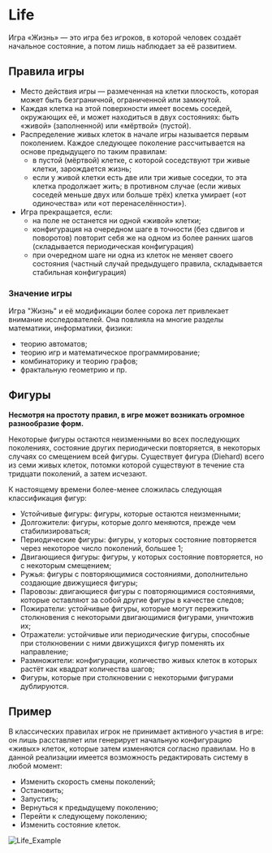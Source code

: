 # Life
Игра «Жизнь» — это игра без игроков, в которой человек создаёт начальное состояние, а потом лишь наблюдает за её развитием. 

## Правила игры

* Место действия игры — размеченная на клетки плоскость, которая может быть безграничной, ограниченной или замкнутой.
* Каждая клетка на этой поверхности имеет восемь соседей, окружающих её, и может находиться в двух состояниях: быть «живой» (заполненной) или «мёртвой» (пустой).
* Распределение живых клеток в начале игры называется первым поколением. Каждое следующее поколение рассчитывается на основе предыдущего по таким правилам:
  * в пустой (мёртвой) клетке, с которой соседствуют три живые клетки, зарождается жизнь;
  * если у живой клетки есть две или три живые соседки, то эта клетка продолжает жить; в противном случае (если живых соседей меньше двух или больше трёх) клетка умирает («от одиночества» или «от перенаселённости»).
* Игра прекращается, если:
  * на поле не останется ни одной «живой» клетки;
  * конфигурация на очередном шаге в точности (без сдвигов и поворотов) повторит себя же на одном из более ранних шагов (складывается периодическая конфигурация)
  * при очередном шаге ни одна из клеток не меняет своего состояния (частный случай предыдущего правила, складывается стабильная конфигурация)

### Значение игры
Игра "Жизнь" и её модификации более сорока лет привлекает внимание исследователей. Она повлияла на многие разделы математики, информатики, физики:
* теорию автоматов;
* теорию игр и математическое программирование;
* комбинаторику и теорию графов;
* фрактальную геометрию и пр.

## Фигуры
**Несмотря на простоту правил, в игре может возникать огромное разнообразие форм.**

Некоторые фигуры остаются неизменными во всех последующих поколениях, состояние других периодически повторяется, в некоторых случаях со смещением всей фигуры. Существует фигура (Diehard) всего из семи живых клеток, потомки которой существуют в течение ста тридцати поколений, а затем исчезают.

К настоящему времени более-менее сложилась следующая классификация фигур:

* Устойчивые фигуры: фигуры, которые остаются неизменными;
* Долгожители: фигуры, которые долго меняются, прежде чем стабилизироваться;
* Периодические фигуры: фигуры, у которых состояние повторяется через некоторое число поколений, большее 1;
* Двигающиеся фигуры: фигуры, у которых состояние повторяется, но с некоторым смещением;
* Ружья: фигуры с повторяющимися состояниями, дополнительно создающие движущиеся фигуры;
* Паровозы: двигающиеся фигуры с повторяющимися состояниями, которые оставляют за собой другие фигуры в качестве следов;
* Пожиратели: устойчивые фигуры, которые могут пережить столкновения с некоторыми двигающимися фигурами, уничтожив их;
* Отражатели: устойчивые или периодические фигуры, способные при столкновении с ними движущихся фигур поменять их направление;
* Размножители: конфигурации, количество живых клеток в которых растёт как квадрат количества шагов;
* Фигуры, которые при столкновении с некоторыми фигурами дублируются.

## Пример

В классических правилах игрок не принимает активного участия в игре: он лишь расставляет или генерирует начальную конфигурацию «живых» клеток, которые затем изменяются согласно правилам. Но в данной реализации имеется возможность редактировать систему в любой момент: 
* Изменить скорость смены поколений;
* Остановить;
* Запустить;
* Вернуться к предыдущему поколению;
* Перейти к следующему поколению;
* Изменить состояние клеток.

![Life_Example](https://user-images.githubusercontent.com/60542253/216816282-d50251f2-b136-4507-85aa-8cf69b3ae1ac.gif)


